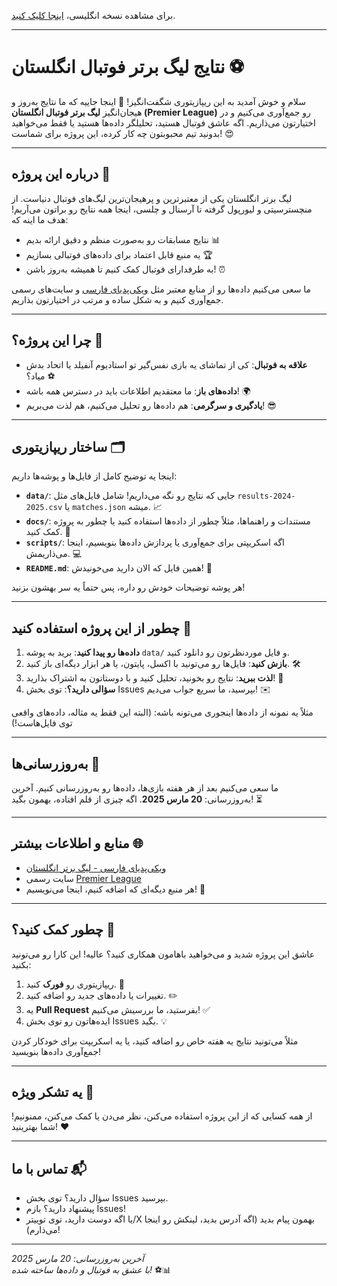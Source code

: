 برای مشاهده نسخه انگلیسی، [اینجا کلیک کنید](README.md).

<hr>

# نتایج لیگ برتر فوتبال انگلستان ⚽

سلام و خوش آمدید به این ریپازیتوری شگفت‌انگیز! 🎉 اینجا جاییه که ما نتایج به‌روز و هیجان‌انگیز **لیگ برتر فوتبال انگلستان (Premier League)** رو جمع‌آوری می‌کنیم و در اختیارتون می‌ذاریم. اگه عاشق فوتبال هستید، تحلیلگر داده‌ها هستید یا فقط می‌خواهید بدونید تیم محبوبتون چه کار کرده، این پروژه برای شماست! 😍

---

## درباره این پروژه 🌟
لیگ برتر انگلستان یکی از معتبرترین و پرهیجان‌ترین لیگ‌های فوتبال دنیاست. از منچسترسیتی و لیورپول گرفته تا آرسنال و چلسی، اینجا همه نتایج رو براتون می‌آریم! هدف ما اینه که:
- نتایج مسابقات رو به‌صورت منظم و دقیق ارائه بدیم 📊  
- یه منبع قابل اعتماد برای داده‌های فوتبالی بسازیم 🏆  
- به طرفدارای فوتبال کمک کنیم تا همیشه به‌روز باشن! ⏰  

ما سعی می‌کنیم داده‌ها رو از منابع معتبر مثل [ویکی‌پدیای فارسی](https://fa.wikipedia.org/wiki/%D9%84%DB%8C%DA%AF_%D8%A8%D8%B1%D8%AA%D8%B1_%D9%81%D9%88%D8%AA%D8%A8%D8%A7%D9%84_%D8%A7%D9%86%DA%AF%D9%84%D8%B3%D8%AA%D8%A7%D9%86) و سایت‌های رسمی جمع‌آوری کنیم و به شکل ساده و مرتب در اختیارتون بذاریم.

---

## چرا این پروژه؟ 🤔
- **علاقه به فوتبال**: کی از تماشای یه بازی نفس‌گیر تو استادیوم آنفیلد یا اتحاد بدش میاد؟ ⚽  
- **داده‌های باز**: ما معتقدیم اطلاعات باید در دسترس همه باشه! 🌍  
- **یادگیری و سرگرمی**: هم داده‌ها رو تحلیل می‌کنیم، هم لذت می‌بریم! 😎  

---

## ساختار ریپازیتوری 🗂️
اینجا یه توضیح کامل از فایل‌ها و پوشه‌ها داریم:
- **`data/`**: جایی که نتایج رو نگه می‌داریم! شامل فایل‌های مثل `results-2024-2025.csv` یا `matches.json` میشه. 📈  
- **`docs/`**: مستندات و راهنماها، مثلاً چطور از داده‌ها استفاده کنید یا چطور به پروژه کمک کنید. 📜  
- **`scripts/`**: اگه اسکریپتی برای جمع‌آوری یا پردازش داده‌ها بنویسیم، اینجا می‌ذاریمش. 💻  
- **`README.md`**: همین فایل که الان دارید می‌خونیدش! 👀  

هر پوشه توضیحات خودش رو داره، پس حتماً یه سر بهشون بزنید!

---

## چطور از این پروژه استفاده کنید 🚀
1. **داده‌ها رو پیدا کنید**: برید به پوشه `data/` و فایل موردنظرتون رو دانلود کنید.  
2. **بازش کنید**: فایل‌ها رو می‌تونید با اکسل، پایتون، یا هر ابزار دیگه‌ای باز کنید. 🛠️  
3. **لذت ببرید**: نتایج رو بخونید، تحلیل کنید و با دوستاتون به اشتراک بذارید! 🎊  
4. **سؤالی دارید؟**: توی بخش Issues بپرسید، ما سریع جواب می‌دیم! ✉️  

مثلاً یه نمونه از داده‌ها اینجوری می‌تونه باشه:
(البته این فقط یه مثاله، داده‌های واقعی توی فایل‌هاست!)

---

## به‌روزرسانی‌ها 📅
ما سعی می‌کنیم بعد از هر هفته بازی‌ها، داده‌ها رو به‌روزرسانی کنیم. آخرین به‌روزرسانی: **20 مارس 2025**. اگه چیزی از قلم افتاده، بهمون بگید! ⏳

---

## منابع و اطلاعات بیشتر 🌐
- [ویکی‌پدیای فارسی - لیگ برتر انگلستان](https://fa.wikipedia.org/wiki/%D9%84%DB%8C%DA%AF_%D8%A8%D8%B1%D8%AA%D8%B1_%D9%81%D9%88%D8%AA%D8%A8%D8%A7%D9%84_%D8%A7%D9%86%DA%AF%D9%84%D8%B3%D8%AA%D8%A7%D9%86)  
- سایت رسمی [Premier League](https://www.premierleague.com/)  
- هر منبع دیگه‌ای که اضافه کنیم، اینجا می‌نویسیم! 🔗  

---

## چطور کمک کنید؟ 🤝
عاشق این پروژه شدید و می‌خواهید باهامون همکاری کنید؟ عالیه! این کارا رو می‌تونید بکنید:
1. ریپازیتوری رو **فورک** کنید. 🍴  
2. تغییرات یا داده‌های جدید رو اضافه کنید. ✏️  
3. یه **Pull Request** بفرستید، ما بررسیش می‌کنیم! ✅  
4. ایده‌هاتون رو توی بخش Issues بگید. 💡  

مثلاً می‌تونید نتایج یه هفته خاص رو اضافه کنید، یا یه اسکریپت برای خودکار کردن جمع‌آوری داده‌ها بنویسید!

---

## یه تشکر ویژه 🙌
از همه کسایی که از این پروژه استفاده می‌کنن، نظر می‌دن یا کمک می‌کنن، ممنونیم! شما بهترینید! ❤️  

---

## تماس با ما 📬
- سؤال دارید؟ توی بخش Issues بپرسید.  
- پیشنهاد دارید؟ بازم Issues!  
- یا اگه دوست دارید، توی توییتر/X بهمون پیام بدید (اگه آدرس بدید، لینکش رو اینجا می‌ذارم)!  

---

*آخرین به‌روزرسانی: 20 مارس 2025*  
*با عشق به فوتبال و داده‌ها ساخته شده!* ⚽📊

